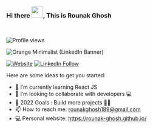 ### Hi there <img src="https://raw.githubusercontent.com/iampavangandhi/iampavangandhi/master/gifs/Hi.gif" width="30px">, This is Rounak Ghosh 

<!--<p align="center"><img width="80%" src="./assets/gh-readme-header.png" /></p>-->

<br />

![Profile views](https://gpvc.arturio.dev/rounak-ghosh)

![Orange Minimalist (LinkedIn Banner)](https://user-images.githubusercontent.com/62801352/164508990-c018c80c-0b33-49e7-81ff-383a7d648ef5.png)

[![Website](https://img.shields.io/website?down_color=Red&down_message=Offline&label=rounak-ghosh.github.io&style=for-the-badge&up_color=Green&up_message=Online&url=https%3A%2F%2Frounak-ghosh.github.io%2F)](https://rounak-ghosh.github.io/)
[![LinkedIn Follow](https://img.shields.io/website?down_color=Red&down_message=Active&label=rounak%20ghosh&logo=linkedin&style=for-the-badge&up_color=Blue&up_message=Active&url=https%3A%2F%2Fwww.linkedin.com%2Fin%2Frounak-ghosh-b88649191)](https://www.linkedin.com/in/rounak-ghosh-b88649191)


Here are some ideas to get you started:

- 🌱 I’m currently learning React JS
- 👫 I’m looking to collaborate with developers 💻
- 🥅 2022 Goals : Build more projects 👨‍🎓
- 📫 How to reach me: rounakghosh189@gmail.com
- 💻 Personal website: https://rounak-ghosh.github.io/
